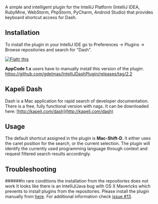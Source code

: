 A simple and intelligent plugin for the IntelliJ Platform (IntelliJ IDEA, RubyMine, WebStorm, PhpStorm, PyCharm, Android Studio) that provides keyboard shortcut access for Dash.

## Installation
To install the plugin in your IntelliJ IDE go to Preferences -> Plugins -> Browse repositories and search for "Dash".

[![Flattr this](http://api.flattr.com/button/flattr-badge-large.png)](http://flattr.com/thing/2558535/gdelmasIntelliJDashPlugin-on-GitHub)

**AppCode 1.x** users have to manually install this version of the plugin: https://github.com/gdelmas/IntelliJDashPlugin/releases/tag/2.2

## Kapeli Dash
Dash is a Mac application for rapid search of developer documentation. There is a free, fully functional version with nags. It can be downloaded here:
[http://kapeli.com/dash](http://kapeli.com/dash)

## Usage
The default shortcut assigned in the plugin is **Mac-Shift-D**.
It either uses the caret position for the search, or the current selection. The plugin will identify the currently used programming language through context and request filtered search results accordingly.

## Troubleshooting
######In rare conditions the installation from the repositories does not work
It looks like there is an IntelliJ/Java bug with OS X Mavericks which prevents to install plugins from the repositories. Please install the plugin manually from [here](https://github.com/gdelmas/IntelliJDashPlugin/releases). For additional information check [issue #13](https://github.com/gdelmas/IntelliJDashPlugin/issues/13).
